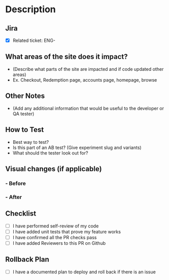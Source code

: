 # Description

## Jira

- [X] Related ticket: ENG-

## What areas of the site does it impact?
- (Describe what parts of the site are impacted and if code updated other areas)
- Ex. Checkout, Redemption page, accounts page, homepage, browse

## Other Notes
- (Add any additional information that would be useful to the developer or QA tester)

## How to Test
- Best way to test?
- Is this part of an AB test? (Give experiment slug and variants)
- What should the tester look out for?

## Visual changes (if applicable)
### - Before

### - After

## Checklist
- [ ] I have performed self-review of my code
- [ ] I have added unit tests that prove my feature works
- [ ] I have confirmed all the PR checks pass
- [ ] I have added Reviewers to this PR on Github

## Rollback Plan
- [ ] I have a documented plan to deploy and roll back if there is an issue
